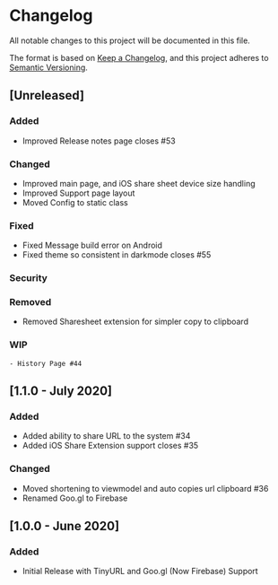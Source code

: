# Changelog
All notable changes to this project will be documented in this file.

The format is based on [Keep a Changelog](https://keepachangelog.com/en/1.0.0/),
and this project adheres to [Semantic Versioning](https://semver.org/spec/v2.0.0.html).

## [Unreleased]
### Added
- Improved Release notes page closes #53
### Changed
- Improved main page, and iOS share sheet device size handling
- Improved Support page layout
- Moved Config to static class
### Fixed
- Fixed Message build error on Android
- Fixed theme so consistent in darkmode closes #55
### Security
### Removed
- Removed Sharesheet extension for simpler copy to clipboard
### WIP
    - History Page #44

## [1.1.0 - July 2020]
### Added
- Added ability to share URL to the system #34
- Added iOS Share Extension support closes #35
### Changed
- Moved shortening to viewmodel and auto copies url clipboard #36
- Renamed Goo.gl to Firebase

## [1.0.0 - June 2020]
### Added
- Initial Release with TinyURL and Goo.gl (Now Firebase) Support

